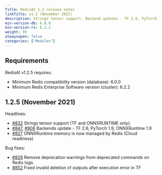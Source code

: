 ```yaml
---
Title: RedisAI 1.2 release notes
linkTitle: v1.2 (November 2021)
description: Strings tensor support. Backend updates - TF 2.6, PyTorch 1.9, ONNXRuntime 1.9. Redis now manages ONNXRuntime memory.
min-version-db: 6.0.0
min-version-rs: 6.2.2
weight: 99
alwaysopen: false
categories: ["Modules"]
---
```


## Requirements

RedisAI v1.2.5 requires:

- Minimum Redis compatibility version (database): 6.0.0
- Minimum Redis Enterprise Software version (cluster): 6.2.2

## 1.2.5 (November 2021)

Headlines:

- [#832](https://github.com/RedisAI/RedisAI/pull/832) Strings tensor support (TF and ONNXRUNTIME only).
- [#847](https://github.com/RedisAI/RedisAI/pull/847), [#806](https://github.com/RedisAI/RedisAI/pull/806) Backends update - TF 2.6, PyTorch 1.9, ONNXRuntime 1.9
- [#827](https://github.com/RedisAI/RedisAI/pull/827) ONNXRuntime memory is now managed by Redis (Cloud readiness)

Bug fixes:

- [#829](https://github.com/RedisAI/RedisAI/pull/829) Remove deprecation warnings from deprecated commands on Redis logs.
- [#852](https://github.com/RedisAI/RedisAI/pull/852) Fixed invalid deletion of outputs after execution error in TF
